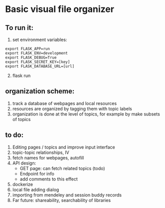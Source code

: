# Basic visual file organizer

## To run it:
1. set environment variables:
```
export FLASK_APP=run
export FLASK_ENV=development
export FLASK_DEBUG=True
export FLASK_SECRET_KEY=[key]
export FLASK_DATABASE_URL=[url]
```

2. flask run


## organization scheme:
1. track a database of webpages and local resources
2. resources are organized by tagging them with topic labels
3. organization is done at the level of topics, for example by make subsets of topics


## to do:
1. Editing pages / topics and improve input interface
2. topic-topic relationships, IV
3. fetch names for webpages, autofill
4. API design:
    - GET page: can fetch related topics (todo)
    - Endpoint for info
    - add comments to this effect
5. dockerize
6. local file adding dialog
7. importing from mendeley and session buddy records
8. Far future: shareability, searchability of libraries
